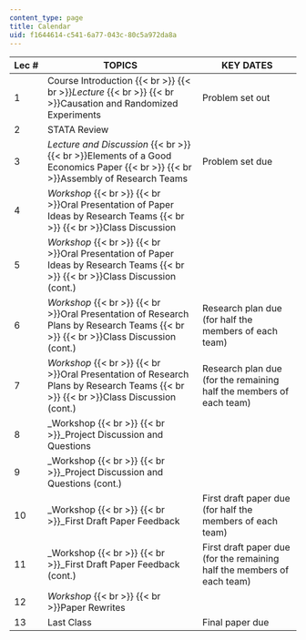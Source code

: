 ```yaml
---
content_type: page
title: Calendar
uid: f1644614-c541-6a77-043c-80c5a972da8a
---
```


| Lec # | TOPICS | KEY DATES |
| --- | --- | --- |
| 1 | Course Introduction  {{< br >}}  {{< br >}}_Lecture_  {{< br >}}  {{< br >}}Causation and Randomized Experiments | Problem set out |
| 2 | STATA Review | &nbsp; |
| 3 | _Lecture and Discussion_  {{< br >}}  {{< br >}}Elements of a Good Economics Paper  {{< br >}}  {{< br >}}Assembly of Research Teams | Problem set due |
| 4 | _Workshop_  {{< br >}}  {{< br >}}Oral Presentation of Paper Ideas by Research Teams  {{< br >}}  {{< br >}}Class Discussion | &nbsp; |
| 5 | _Workshop_  {{< br >}}  {{< br >}}Oral Presentation of Paper Ideas by Research Teams  {{< br >}}  {{< br >}}Class Discussion (cont.) | &nbsp; |
| 6 | _Workshop_  {{< br >}}  {{< br >}}Oral Presentation of Research Plans by Research Teams  {{< br >}}  {{< br >}}Class Discussion (cont.) | Research plan due (for half the members of each team) |
| 7 | _Workshop_  {{< br >}}  {{< br >}}Oral Presentation of Research Plans by Research Teams  {{< br >}}  {{< br >}}Class Discussion (cont.) | Research plan due (for the remaining half the members of each team) |
| 8 | _Workshop  {{< br >}}  {{< br >}}_Project Discussion and Questions | &nbsp; |
| 9 | _Workshop  {{< br >}}  {{< br >}}_Project Discussion and Questions (cont.) | &nbsp; |
| 10 | _Workshop  {{< br >}}  {{< br >}}_First Draft Paper Feedback | First draft paper due (for half the members of each team) |
| 11 | _Workshop  {{< br >}}  {{< br >}}_First Draft Paper Feedback (cont.) | First draft paper due (for the remaining half the members of each team) |
| 12 | _Workshop_  {{< br >}}  {{< br >}}Paper Rewrites | &nbsp; |
| 13 | Last Class | Final paper due